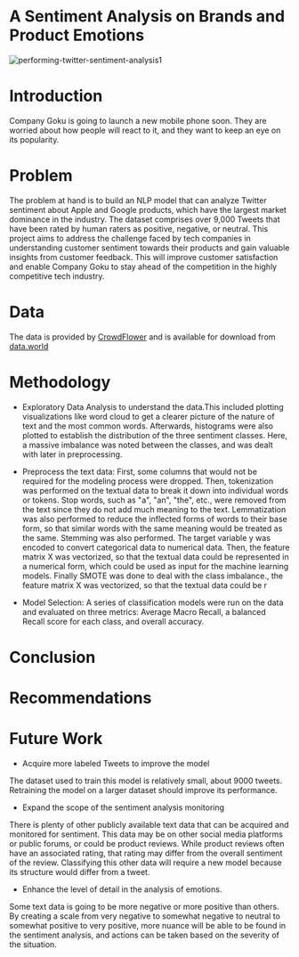 # A Sentiment Analysis on Brands and Product Emotions
![performing-twitter-sentiment-analysis1](https://user-images.githubusercontent.com/117165965/225626996-b827379b-04c7-4c15-a9ac-7e1cbdf7083d.jpg)
# Introduction
Company Goku is going to launch a new mobile phone soon. They are worried about how people will react to it, and they want to keep an eye on its popularity.

# Problem
The problem at hand is to build an NLP model that can analyze Twitter sentiment about Apple and Google products, which have the largest market dominance in the industry. The dataset comprises over 9,000 Tweets that have been rated by human raters as positive, negative, or neutral. This project aims to address the challenge faced by tech companies in understanding customer sentiment towards their products and gain valuable insights from customer feedback. This will improve customer satisfaction and enable Company Goku to stay ahead of the competition in the highly competitive tech industry.


# Data

The data is provided by [CrowdFlower](https://data.world/crowdflower) and is available for download from [data.world](https://data.world/crowdflower/brands-and-product-emotions)

# Methodology

* Exploratory Data Analysis to understand the data.This included plotting visualizations like word cloud to get a clearer picture of the nature of text and the most common words. Afterwards, histograms were also plotted to establish the distribution of the three sentiment classes. Here, a massive imbalance was noted between the classes, and was dealt with later in preprocessing.


* Preprocess the text data: First, some columns that would not be required for the modeling process were dropped. Then, tokenization was performed on the textual data to break it down into individual words or tokens. Stop words, such as "a", "an", "the", etc., were removed from the text since they do not add much meaning to the text. Lemmatization was also performed to reduce the inflected forms of words to their base form, so that similar words with the same meaning would be treated as the same. Stemming was also performed. The target variable y was encoded to convert categorical data to numerical data. Then, the feature matrix X was vectorized, so that the textual data could be represented in a numerical form, which could be used as input for the machine learning models. Finally SMOTE was done to deal with the class imbalance., the feature matrix X was vectorized, so that the textual data could be r

* Model Selection: A series of classification models were run on the data and evaluated on three metrics: Average Macro Recall, a balanced Recall score for each class, and overall accuracy.

# Conclusion



# Recommendations



# Future Work
* Acquire more labeled Tweets to improve the model

The dataset used to train this model is relatively small, about 9000 tweets.  Retraining the model on a larger dataset should improve its performance.

* Expand the scope of the sentiment analysis monitoring

There is plenty of other publicly available text data that can be acquired and monitored for sentiment.  This data may be on other social media platforms or public forums, or could be product reviews. While product reviews often have an associated rating, that rating may differ from the overall sentiment of the review.  Classifying this other data will require a new model because its structure would differ from a tweet.

* Enhance the level of detail in the analysis of emotions.

Some text data is going to be more negative or more positive than others.  By creating a scale from very negative to somewhat negative to neutral to somewhat positive to very positive, more nuance will be able to be found in the sentiment analysis, and actions can be taken based on the severity of the situation.
